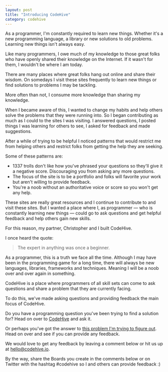 ```yaml
---
layout: post
title: "Introducing CodeHive"
category: codehive
---
```


As a programmer, I'm constantly required to learn new things. Whether it's a new programming language, a library or new solutions to old problems. Learning new things isn't always easy.

Like many programmers, I owe much of my knowledge to those great folks who have openly shared their knowledge on the Internet. If it wasn't for them, I wouldn't be where I am today.

There are many places where great folks hang out online and share their wisdom. On somedays I visit these sites frequently to learn new things or find solutions to problems I may be tackling.

More often than not, I consume more knowledge than sharing my knowledge.

When I became aware of this, I wanted to change my habits and help others solve the problems that they were running into. So I began contributing as much as I could to the sites I was visiting. I answered questions, I posted things I was learning for others to see, I asked for feedback and made suggestions.

After a while of trying to be helpful I noticed patterns that would restrict me from helping others and restrict folks from getting the help they are seeking.

Some of these patterns are:
- 1337 trolls don't like how you've phrased your questions so they'll give it a negative score. Discouraging you from asking any more questions.
- The focus of the site is to be a portfolio and folks will favorite your work but aren't willing to provide feedback.
- You're a noob without an authoritative voice or score so you won't get any help.

These sites are really great resources and I continue to contribute to and visit these sites. But I wanted a place where I, as programmer &mdash; who is constantly learning new things &mdash; could go to ask questions and get helpful feedback and help others gain new skills.

For this reason, my partner, Christopher and I built CodeHive.

I once heard the quote:

> The expert in anything was once a beginner.

As a programmer, this is a truth we face all the time. Although I may have been in the programming game for a long time, there will always be new languages, libraries, frameworks and techniques. Meaning I will be a noob over and over again in something.

CodeHive is a place where programmers of all skill sets can come to ask questions and share a problem that they are currently facing.

To do this, we've made asking questions and providing feedback the main focus of CodeHive.

Do you have a programming question you've been trying to find a solution for? Head on over to <a href="https://www.codehive.io">CodeHive</a> and ask it.

Or perhaps you've got the answer to [this problem I'm trying to figure out](https://www.codehive.io/michaellee/boards/WgrpZOk). Head on over and see if you can provide any feedback.

We would love to get any feedback by leaving a comment below or hit us up at <a href="mailto:hello@codehive.io">hello@codehive.io</a>.

By the way, share the Boards you create in the comments below or on Twitter with the hashtag #codehive so I and others can provide feedback :)
